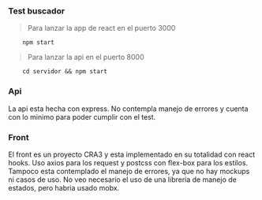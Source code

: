 ### Test buscador



> Para lanzar la app de react en el puerto 3000
```
    npm start
```
> Para lanzar la api en el puerto 8000
```
    cd servidor && npm start
```

### Api

La api esta hecha con express. No contempla manejo de errores y cuenta con lo minimo para poder cumplir con el test.

### Front

El front es un proyecto CRA3 y esta implementado en su totalidad con react hooks. Uso axios para los request y postcss con flex-box para los estilos. Tampoco esta contemplado el manejo de errores, ya que no hay mockups ni casos de uso. No veo necesario el uso de una libreria de manejo de estados, pero habria usado mobx.   